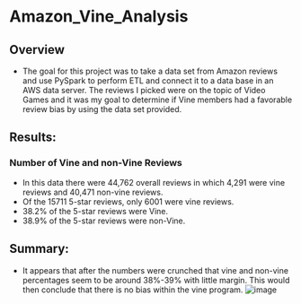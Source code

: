 # Amazon_Vine_Analysis
## Overview 
* The goal for this project was to take a data set from Amazon reviews and use PySpark to perform ETL and connect it to a data base in an AWS data server. The reviews I picked were on the topic of Video Games and it was my goal to determine if Vine members had a favorable review bias by using the data set provided.

## Results:
### Number of Vine and non-Vine Reviews
* In this data there were 44,762 overall reviews in which 4,291 were vine reviews and 40,471 non-vine reviews.
* Of the 15711 5-star reviews, only 6001 were vine reviews. 
* 38.2% of the 5-star reviews were Vine.
* 38.9% of the 5-star reviews were non-Vine.

## Summary:
* It appears that after the numbers were crunched that vine and non-vine percentages seem to be around 38%-39% with little margin. This would then conclude that there is no bias within the vine program.
![image](https://user-images.githubusercontent.com/95777297/163708305-0c6302ef-91b9-47df-8dd8-f6316586569c.png)

